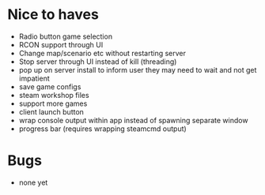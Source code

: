 # Nice to haves
- Radio button game selection
- RCON support through UI
- Change map/scenario etc without restarting server
- Stop server through UI instead of kill (threading)
- pop up on server install to inform user they may need to wait and not get impatient
- save game configs
- steam workshop files
- support more games
- client launch button
- wrap console output within app instead of spawning separate window
- progress bar (requires wrapping steamcmd output)

# Bugs
- none yet
